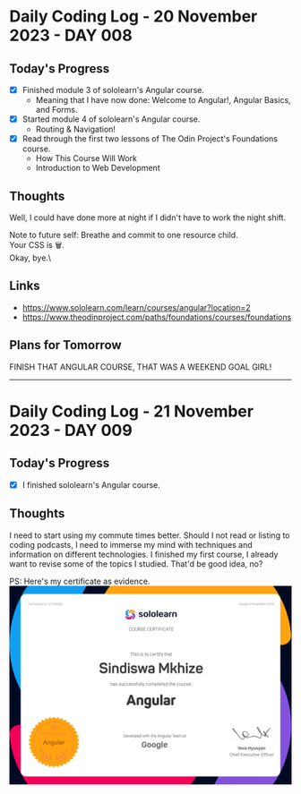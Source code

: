 # Daily Coding Log - 20 November 2023 - DAY 008

## Today's Progress

- [x] Finished module 3 of sololearn's Angular course.
   - Meaning that I have now done: Welcome to Angular!, Angular Basics, and Forms.
- [x] Started module 4 of sololearn's Angular course.
   - Routing & Navigation!
- [x] Read through the first two lessons of The Odin Project's Foundations course.
   - How This Course Will Work
   - Introduction to Web Development

## Thoughts

Well, I could have done more at night if I didn't have to work the night shift. 

Note to future self:
Breathe and commit to one resource child.\
Your CSS is 🗑️.\
Okay, bye.\

## Links

- https://www.sololearn.com/learn/courses/angular?location=2
- https://www.theodinproject.com/paths/foundations/courses/foundations

## Plans for Tomorrow

FINISH THAT ANGULAR COURSE, THAT WAS A WEEKEND GOAL GIRL!

---
# Daily Coding Log - 21 November 2023 - DAY 009
## Today's Progress

- [x] I finished sololearn's Angular course.

## Thoughts

I need to start using my commute times better. Should I not read or listing to coding podcasts, I need to immerse my mind with techniques and information on different technologies.
I finished my first course, I already want to revise some of the topics I studied. That'd be good idea, no?

PS: Here's my certificate as evidence.
![Coding Image](sololearn-angular.jpg)
